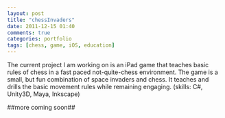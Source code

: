 ```yaml
---
layout: post
title: "chessInvaders"
date: 2011-12-15 01:40
comments: true
categories: portfolio 
tags: [chess, game, iOS, education]
---
```


The current project I am working on is an iPad game that teaches basic rules of chess in a fast paced not-quite-chess environment. The game is a small, but fun combination of space invaders and chess.  It teaches and drills the basic movement rules while remaining engaging. (skills: C#, Unity3D, Maya, Inkscape)

##more coming soon##
